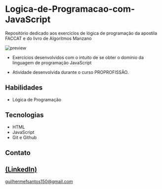 # Logica-de-Programacao-com-JavaScript
 Repositório dedicado aos exercícios de lógica de programação da apostila FACCAT e do livro de Algoritmos Manzano

![preview](https://github.com/GuilhermeSK2/Logica-de-Programacao-Com-VisualG/assets/139295562/20603e6a-d9dc-4985-a195-e8bc19450d50)
 
 - Exercícios desenvolvidos com o intuito de se obter o domínio da linguagem de programação JavaScript

 - Atividade desenvolvida durante o curso PROPROFISSÃO.

## Habilidades

- Lógica de Programação

## Tecnologias

- HTML
- JavaScript
- Git e Github

## Contato

[(LinkedIn)](https://www.linkedin.com/in/guilherme-freitas-9901a220b/)
-----
guilhermefsantos150@gmail.com
